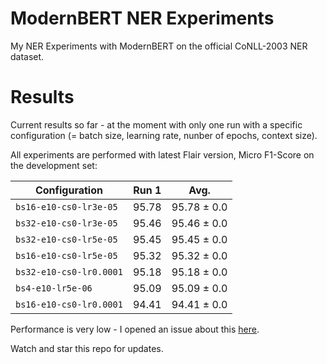 # ModernBERT NER Experiments

My NER Experiments with ModernBERT on the official CoNLL-2003 NER dataset.

# Results

Current results so far - at the moment with only one run with a specific configuration (= batch size, learning rate, nunber of epochs, context size).

All experiments are performed with latest Flair version, Micro F1-Score on the development set:

| Configuration           |   Run 1 | Avg.        |
|-------------------------|---------|-------------|
| `bs16-e10-cs0-lr3e-05`  |   95.78 | 95.78 ± 0.0 |
| `bs32-e10-cs0-lr3e-05`  |   95.46 | 95.46 ± 0.0 |
| `bs32-e10-cs0-lr5e-05`  |   95.45 | 95.45 ± 0.0 |
| `bs16-e10-cs0-lr5e-05`  |   95.32 | 95.32 ± 0.0 |
| `bs32-e10-cs0-lr0.0001` |   95.18 | 95.18 ± 0.0 |
| `bs4-e10-lr5e-06`       |   95.09 | 95.09 ± 0.0 |
| `bs16-e10-cs0-lr0.0001` |   94.41 | 94.41 ± 0.0 |

Performance is very low - I opened an issue about this [here](https://github.com/AnswerDotAI/ModernBERT/issues/149).

Watch and star this repo for updates.
